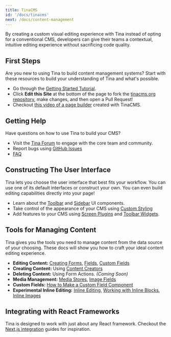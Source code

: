 ```yaml
---
title: TinaCMS
id: '/docs/tinacms'
next: /docs/content-management
---
```


By creating a custom visual editing experience with Tina instead of opting for a conventional CMS, developers can give their teams a contextual, intuitive editing experience without sacrificing code quality.

## First Steps

Are you new to using Tina to build content management systems? Start with these resources to build your understanding of Tina and what's possible.

- Go through the [Getting Started Tutorial](/docs/getting-started/introduction 'Getting Started').
- Click **Edit this Site** at the bottom of the page to fork the [tinacms.org repository](https://github.com/tinacms/tinacms.org 'Tinacms.org Repository'), make changes, and then open a Pull Request!
- Checkout [this video of a page builder](https://youtu.be/4qGz0cP_DSA 'Inline Editing Demo Video') created with TinaCMS.

## Getting Help

Have questions on how to use Tina to build your CMS?

- Visit the [Tina Forum](https://community.tinacms.org 'Tina Forum') to engage with the core team and community.
- Report bugs using [GitHub Issues](https://github.com/tinacms/tinacms/issues 'Tina Github Issues')
- [FAQ](/docs/getting-started/faq)

## Constructing The User Interface

Tina lets you choose the user interface that best fits your workflow. You can use one of its default interfaces or construct your own. You can even build editing capabilities directly into your page!

- Learn about the [Toolbar](/docs/ui#toolbar-configuration 'Tina Toolbar') and [Sidebar](/docs/ui#sidebar-configuration 'Tina Sidebar') UI components.
- Take control of the appearance of your CMS using [Custom Styling](/docs/ui/styles 'Styles')
- Add features to your CMS using [Screen Plugins](/docs/plugins/screens 'Screen Plugins') and [Toolbar Widgets](/docs/plugins/toolbar-widgets).

## Tools for Managing Content

Tina gives you the tools you need to manage content from the data source of your choosing. These docs will show you how to craft your ideal content editing experience.

- **Editing Content:** [Creating Forms](/docs/plugins/forms), [Fields](/docs/plugins/fields), [Custom Fields](/docs/plugins/fields/custom-fields)
- **Creating Content:** Using [Content Creators](/docs/plugins/content-creators)
- **Deleting Content:** Using Form Actions. _(Coming Soon)_
- **Media Management:** [Media Stores](/docs/media 'Tina Media Store'), [Image Fields](/docs/plugins/fields/image 'Image Field Plugin')
- **Custom Fields:** [How to Make a Custom Field Component](/blog/custom-field-components)
- **Experimental Inline Editing:** [Inline Editing](/docs/ui/inline-editing), [Working with Inline Blocks](/guides//general/inline-blocks/overview), [Inline Images](/docs/ui/inline-editing/inline-image 'Inline Images')

## Integrating with React Frameworks

Tina is designed to work with just about any React framework. Checkout the [Next.js integration](/docs/integrations/nextjs) guides for inspiration.
